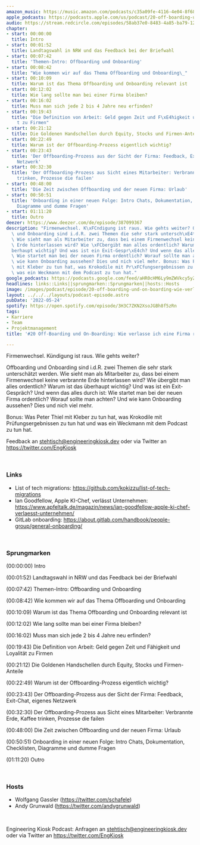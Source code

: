 ```yaml
---
amazon_music: https://music.amazon.com/podcasts/c35a09fe-4116-4e04-8f68-77d61b112e46/episodes/f279aaac-4d4e-4580-adc2-1f881582f5d6/engineering-kiosk-20-off-boarding-und-on-boarding-wie-verlasse-ich-eine-firma-richtig
apple_podcasts: https://podcasts.apple.com/us/podcast/20-off-boarding-und-on-boarding-wie-verlasse-ich-eine/id1603082924?i=1000563437834
audio: https://stream.redcircle.com/episodes/58ab37e0-8483-4a85-ba79-12fc1ee84dc9/stream.mp3
chapter:
- start: 00:00:00
  title: Intro
- start: 00:01:52
  title: Landtagswahl in NRW und das Feedback bei der Briefwahl
- start: 00:07:42
  title: 'Themen-Intro: Offboarding und Onboarding'
- start: 00:08:42
  title: "Wie kommen wir auf das Thema Offboarding und Onboarding\_"
- start: 00:10:09
  title: Warum ist das Thema Offboarding und Onboarding relevant ist
- start: 00:12:02
  title: Wie lang sollte man bei einer Firma bleiben?
- start: 00:16:02
  title: Muss man sich jede 2 bis 4 Jahre neu erfinden?
- start: 00:19:43
  title: "Die Definition von Arbeit: Geld gegen Zeit und F\xE4higkeit und Loyalit\xE4\
    t zu Firmen"
- start: 00:21:12
  title: Die Goldenen Handschellen durch Equity, Stocks und Firmen-Anteile
- start: 00:22:49
  title: Warum ist der Offboarding-Prozess eigentlich wichtig?
- start: 00:23:43
  title: 'Der Offboarding-Prozess aus der Sicht der Firma: Feedback, Exit-Chat, eigenes
    Netzwerk'
- start: 00:32:30
  title: 'Der Offboarding-Prozess aus Sicht eines Mitarbeiter: Verbrannte Erde, Kaffee
    trinken, Prozesse die failen'
- start: 00:48:00
  title: 'Die Zeit zwischen Offboarding und der neuen Firma: Urlaub'
- start: 00:50:51
  title: 'Onboarding in einer neuen Folge: Intro Chats, Dokumentation, Checklisten,
    Diagramme und dumme Fragen'
- start: 01:11:20
  title: Outro
deezer: https://www.deezer.com/de/episode/387099367
description: "Firmenwechsel. K\xFCndigung ist raus. Wie gehts weiter? Offboarding\
  \ und Onboarding sind i.d.R. zwei Themen die sehr stark untersch\xE4tzt werden.\
  \ Wie sieht man als Mitarbeiter zu, dass bei einem Firmenwechsel keine verbrannte\
  \ Erde hinterlassen wird? Wie \xFCbergibt man alles ordentlich? Warum ist das \xFC\
  berhaupt wichtig? Und was ist ein Exit-Gespr\xE4ch? Und wenn das alles durch ist:\
  \ Wie startet man bei der neuen Firma ordentlich? Worauf sollte man achten? Und\
  \ wie kann Onboarding aussehen? Dies und nich viel mehr. Bonus: Was Peter Thiel\
  \ mit Kleber zu tun hat, was Krokodile mit Pr\xFCfungsergebnissen zu tun hat und\
  \ was ein Weckmann mit dem Podcast zu tun hat."
google_podcasts: https://podcasts.google.com/feed/aHR0cHM6Ly9mZWVkcy5yZWRjaXJjbGUuY29tLzBlY2ZkZmQ3LWZkYTEtNGMzZC05NTE1LTQ3NjcyN2Y5ZGY1ZQ/episode/NTQ3YTU0YjMtNTNlZC00NmExLTk2ODAtNGEwMTMxNDI3OTdm?sa=X&ved=0CAUQkfYCahcKEwi4xMSxj4L4AhUAAAAAHQAAAAAQNQ
headlines: links::Links||sprungmarken::Sprungmarken||hosts::Hosts
image: /images/podcast/episode/20-off-boarding-und-on-boarding-wie-verlasse-ich-eine-firma-richtig.jpg
layout: ../../../layouts/podcast-episode.astro
pubDate: '2022-05-24'
spotify: https://open.spotify.com/episode/3H3C7ZKN2XsoJGBh8f5zRn
tags:
- Karriere
- Team
- Projektmanagement
title: '#20 Off-Boarding und On-Boarding: Wie verlasse ich eine Firma richtig?'

---
```

<p>Firmenwechsel. Kündigung ist raus. Wie gehts weiter?</p><p>Offboarding und Onboarding sind i.d.R. zwei Themen die sehr stark unterschätzt werden. Wie sieht man als Mitarbeiter zu, dass bei einem Firmenwechsel keine verbrannte Erde hinterlassen wird? Wie übergibt man alles ordentlich? Warum ist das überhaupt wichtig? Und was ist ein Exit-Gespräch? Und wenn das alles durch ist: Wie startet man bei der neuen Firma ordentlich? Worauf sollte man achten? Und wie kann Onboarding aussehen? Dies und nich viel mehr.</p><p>Bonus: Was Peter Thiel mit Kleber zu tun hat, was Krokodile mit Prüfungsergebnissen zu tun hat und was ein Weckmann mit dem Podcast zu tun hat.</p><p>Feedback an <a href="mailto:stehtisch@engineeringkiosk.dev" rel="nofollow">stehtisch@engineeringkiosk.dev</a> oder via Twitter an <a href="https://twitter.com/EngKiosk" rel="nofollow">https://twitter.com/EngKiosk</a></p><p><br></p><h3 id="links">Links</h3><ul><li>List of tech migrations: <a href="https://github.com/kokizzu/list-of-tech-migrations" rel="nofollow">https://github.com/kokizzu/list-of-tech-migrations</a></li><li>Ian Goodfellow, Apple KI-Chef, verlässt Unternehmen: <a href="https://www.apfeltalk.de/magazin/news/ian-goodfellow-apple-ki-chef-verlaesst-unternehmen/" rel="nofollow">https://www.apfeltalk.de/magazin/news/ian-goodfellow-apple-ki-chef-verlaesst-unternehmen/</a></li><li>GitLab onboarding: <a href="https://about.gitlab.com/handbook/people-group/general-onboarding/" rel="nofollow">https://about.gitlab.com/handbook/people-group/general-onboarding/</a></li></ul><p><br></p><h3 id="sprungmarken">Sprungmarken</h3><p>(00:00:00) Intro</p><p>(00:01:52) Landtagswahl in NRW und das Feedback bei der Briefwahl</p><p>(00:07:42) Themen-Intro: Offboarding und Onboarding</p><p>(00:08:42) Wie kommen wir auf das Thema Offboarding und Onboarding </p><p>(00:10:09) Warum ist das Thema Offboarding und Onboarding relevant ist</p><p>(00:12:02) Wie lang sollte man bei einer Firma bleiben?</p><p>(00:16:02) Muss man sich jede 2 bis 4 Jahre neu erfinden?</p><p>(00:19:43) Die Definition von Arbeit: Geld gegen Zeit und Fähigkeit und Loyalität zu Firmen</p><p>(00:21:12) Die Goldenen Handschellen durch Equity, Stocks und Firmen-Anteile</p><p>(00:22:49) Warum ist der Offboarding-Prozess eigentlich wichtig?</p><p>(00:23:43) Der Offboarding-Prozess aus der Sicht der Firma: Feedback, Exit-Chat, eigenes Netzwerk</p><p>(00:32:30) Der Offboarding-Prozess aus Sicht eines Mitarbeiter: Verbrannte Erde, Kaffee trinken, Prozesse die failen</p><p>(00:48:00) Die Zeit zwischen Offboarding und der neuen Firma: Urlaub</p><p>(00:50:51) Onboarding in einer neuen Folge: Intro Chats, Dokumentation, Checklisten, Diagramme und dumme Fragen</p><p>(01:11:20) Outro</p><p><br></p><h3 id="hosts">Hosts</h3><ul><li>Wolfgang Gassler (<a href="https://twitter.com/schafele" rel="nofollow">https://twitter.com/schafele</a>)</li><li>Andy Grunwald (<a href="https://twitter.com/andygrunwald" rel="nofollow">https://twitter.com/andygrunwald</a>)</li></ul><p><br></p><p>Engineering Kiosk Podcast: Anfragen an <a href="mailto:stehtisch@engineeringkiosk.dev" rel="nofollow">stehtisch@engineeringkiosk.dev</a> oder via Twitter an <a href="https://twitter.com/EngKiosk" rel="nofollow">https://twitter.com/EngKiosk</a></p>